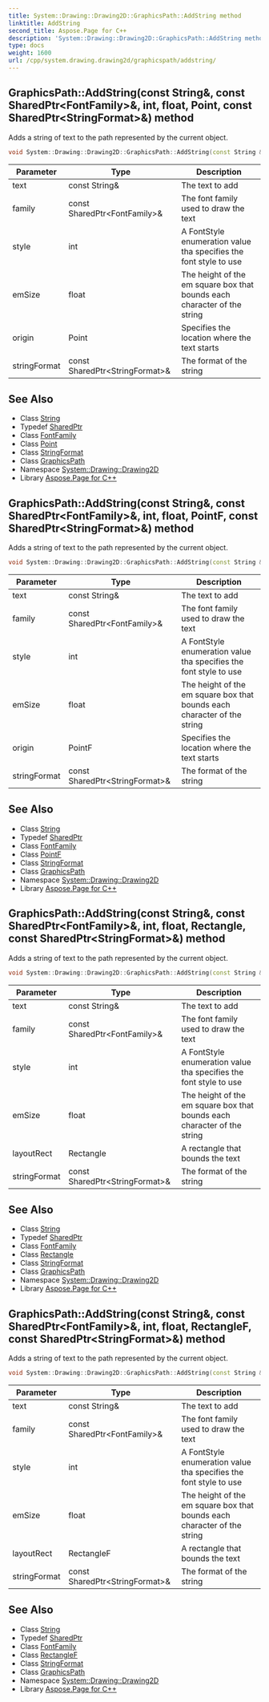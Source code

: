 ```yaml
---
title: System::Drawing::Drawing2D::GraphicsPath::AddString method
linktitle: AddString
second_title: Aspose.Page for C++
description: 'System::Drawing::Drawing2D::GraphicsPath::AddString method. Adds a string of text to the path represented by the current object in C++.'
type: docs
weight: 1600
url: /cpp/system.drawing.drawing2d/graphicspath/addstring/
---
```

## GraphicsPath::AddString(const String\&, const SharedPtr\<FontFamily\>\&, int, float, Point, const SharedPtr\<StringFormat\>\&) method


Adds a string of text to the path represented by the current object.

```cpp
void System::Drawing::Drawing2D::GraphicsPath::AddString(const String &text, const SharedPtr<FontFamily> &family, int style, float emSize, Point origin, const SharedPtr<StringFormat> &stringFormat)
```


| Parameter | Type | Description |
| --- | --- | --- |
| text | const String\& | The text to add |
| family | const SharedPtr\<FontFamily\>\& | The font family used to draw the text |
| style | int | A FontStyle enumeration value tha specifies the font style to use |
| emSize | float | The height of the em square box that bounds each character of the string |
| origin | Point | Specifies the location where the text starts |
| stringFormat | const SharedPtr\<StringFormat\>\& | The format of the string |

## See Also

* Class [String](../../../system/string/)
* Typedef [SharedPtr](../../../system/sharedptr/)
* Class [FontFamily](../../../system.drawing/fontfamily/)
* Class [Point](../../../system.drawing/point/)
* Class [StringFormat](../../../system.drawing/stringformat/)
* Class [GraphicsPath](../)
* Namespace [System::Drawing::Drawing2D](../../)
* Library [Aspose.Page for C++](../../../)
## GraphicsPath::AddString(const String\&, const SharedPtr\<FontFamily\>\&, int, float, PointF, const SharedPtr\<StringFormat\>\&) method


Adds a string of text to the path represented by the current object.

```cpp
void System::Drawing::Drawing2D::GraphicsPath::AddString(const String &text, const SharedPtr<FontFamily> &family, int style, float emSize, PointF origin, const SharedPtr<StringFormat> &stringFormat)
```


| Parameter | Type | Description |
| --- | --- | --- |
| text | const String\& | The text to add |
| family | const SharedPtr\<FontFamily\>\& | The font family used to draw the text |
| style | int | A FontStyle enumeration value tha specifies the font style to use |
| emSize | float | The height of the em square box that bounds each character of the string |
| origin | PointF | Specifies the location where the text starts |
| stringFormat | const SharedPtr\<StringFormat\>\& | The format of the string |

## See Also

* Class [String](../../../system/string/)
* Typedef [SharedPtr](../../../system/sharedptr/)
* Class [FontFamily](../../../system.drawing/fontfamily/)
* Class [PointF](../../../system.drawing/pointf/)
* Class [StringFormat](../../../system.drawing/stringformat/)
* Class [GraphicsPath](../)
* Namespace [System::Drawing::Drawing2D](../../)
* Library [Aspose.Page for C++](../../../)
## GraphicsPath::AddString(const String\&, const SharedPtr\<FontFamily\>\&, int, float, Rectangle, const SharedPtr\<StringFormat\>\&) method


Adds a string of text to the path represented by the current object.

```cpp
void System::Drawing::Drawing2D::GraphicsPath::AddString(const String &text, const SharedPtr<FontFamily> &family, int style, float emSize, Rectangle layoutRect, const SharedPtr<StringFormat> &stringFormat)
```


| Parameter | Type | Description |
| --- | --- | --- |
| text | const String\& | The text to add |
| family | const SharedPtr\<FontFamily\>\& | The font family used to draw the text |
| style | int | A FontStyle enumeration value tha specifies the font style to use |
| emSize | float | The height of the em square box that bounds each character of the string |
| layoutRect | Rectangle | A rectangle that bounds the text |
| stringFormat | const SharedPtr\<StringFormat\>\& | The format of the string |

## See Also

* Class [String](../../../system/string/)
* Typedef [SharedPtr](../../../system/sharedptr/)
* Class [FontFamily](../../../system.drawing/fontfamily/)
* Class [Rectangle](../../../system.drawing/rectangle/)
* Class [StringFormat](../../../system.drawing/stringformat/)
* Class [GraphicsPath](../)
* Namespace [System::Drawing::Drawing2D](../../)
* Library [Aspose.Page for C++](../../../)
## GraphicsPath::AddString(const String\&, const SharedPtr\<FontFamily\>\&, int, float, RectangleF, const SharedPtr\<StringFormat\>\&) method


Adds a string of text to the path represented by the current object.

```cpp
void System::Drawing::Drawing2D::GraphicsPath::AddString(const String &text, const SharedPtr<FontFamily> &family, int style, float emSize, RectangleF layoutRect, const SharedPtr<StringFormat> &stringFormat)
```


| Parameter | Type | Description |
| --- | --- | --- |
| text | const String\& | The text to add |
| family | const SharedPtr\<FontFamily\>\& | The font family used to draw the text |
| style | int | A FontStyle enumeration value tha specifies the font style to use |
| emSize | float | The height of the em square box that bounds each character of the string |
| layoutRect | RectangleF | A rectangle that bounds the text |
| stringFormat | const SharedPtr\<StringFormat\>\& | The format of the string |

## See Also

* Class [String](../../../system/string/)
* Typedef [SharedPtr](../../../system/sharedptr/)
* Class [FontFamily](../../../system.drawing/fontfamily/)
* Class [RectangleF](../../../system.drawing/rectanglef/)
* Class [StringFormat](../../../system.drawing/stringformat/)
* Class [GraphicsPath](../)
* Namespace [System::Drawing::Drawing2D](../../)
* Library [Aspose.Page for C++](../../../)
